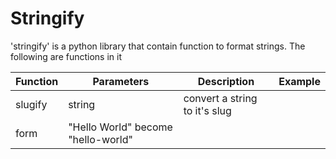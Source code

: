 # Stringify
'stringify' is a python library that contain function to 
format strings.
The following are functions in it

| Function | Parameters | Description | Example |
|-----------|-----------|-------------|---------|
|slugify | string | convert a string to it's slug
form | "Hello World" become  "hello-world" |